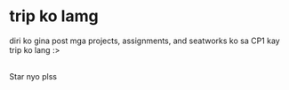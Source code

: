 <h1>trip ko lamg</h1>

diri ko gina post mga projects, assignments, and seatworks ko sa CP1 kay trip ko lang :> <br><br>

Star nyo plss 
